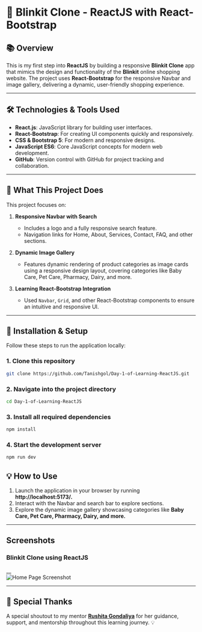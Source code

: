 # 🚀 Blinkit Clone - ReactJS with React-Bootstrap

## 📚 Overview
This is my first step into **ReactJS** by building a responsive **Blinkit Clone** app that mimics the design and functionality of the **Blinkit** online shopping website. The project uses **React-Bootstrap** for the responsive Navbar and image gallery, delivering a dynamic, user-friendly shopping experience.

---

## 🛠️ Technologies & Tools Used
- **React.js**: JavaScript library for building user interfaces.
- **React-Bootstrap**: For creating UI components quickly and responsively.
- **CSS & Bootstrap 5**: For modern and responsive designs.
- **JavaScript ES6**: Core JavaScript concepts for modern web development.
- **GitHub**: Version control with GitHub for project tracking and collaboration.

---

## 📜 What This Project Does

This project focuses on:

1. **Responsive Navbar with Search**
   - Includes a logo and a fully responsive search feature.
   - Navigation links for Home, About, Services, Contact, FAQ, and other sections.

2. **Dynamic Image Gallery**
   - Features dynamic rendering of product categories as image cards using a responsive design layout, covering categories like Baby Care, Pet Care, Pharmacy, Dairy, and more.

3. **Learning React-Bootstrap Integration**
   - Used `Navbar`, `Grid`, and other React-Bootstrap components to ensure an intuitive and responsive UI.

---

## 🔧 Installation & Setup

Follow these steps to run the application locally:

### 1. Clone this repository
```bash
git clone https://github.com/Tanishgol/Day-1-of-Learning-ReactJS.git
```

### 2. Navigate into the project directory
```bash
cd Day-1-of-Learning-ReactJS
```

### 3. Install all required dependencies
```bash
npm install
```

### 4. Start the development server
```bash
npm run dev
```

## 💡 How to Use
1. Launch the application in your browser by running **http://localhost:5173/.**
2. Interact with the Navbar and search bar to explore sections.
3. Explore the dynamic image gallery showcasing categories like **Baby Care, Pet Care, Pharmacy, Dairy, and more.**

---

## Screenshots

### Blinkit Clone using ReactJS
__  
![Home Page Screenshot](https://github.com/user-attachments/assets/bef6088a-621c-47e7-af37-93ee1c4e7356)

---

## 🙏 Special Thanks
A special shoutout to my mentor **[Rushita Gondaliya](https://www.linkedin.com/in/rushita-gondaliya-588a0b258/)** for her guidance, support, and mentorship throughout this learning journey. 💡
